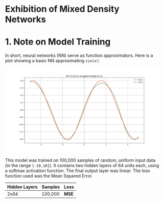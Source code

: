 # Exhibition of Mixed Density Networks

# 1. Note on Model Training

In short, neural networks (NN) serve as function approximators. Here is a plot showing a basic NN approximating `sin(x)`:

![Approximating `sin(x)`](/images/01_2x64dense_softmax_10thou_ranged.png)

This model was trained on 100,000 samples of random, uniform input data (in the range `[-10,10]`). It contains two hidden layers of 64 units each, using a softmax activation function. The final output layer was linear. The loss function used was the Mean Squared Error.

| Hidden Layers | Samples     | Loss |
|--------------|-----------|------------|
| 2x64 | 100,000      | **MSE**      |